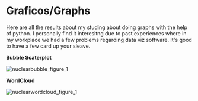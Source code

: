 # Graficos/Graphs

Here are all the results about my studing about doing graphs with the help of python.
I personally find it interesitng due to past experiences where in my workplace we had a few problems regarding data viz software. 
It's good to have a few card up your sleave.

<b>Bubble Scaterplot</b>

![nuclearbubble_figure_1](https://github.com/joaoshell/graficos/assets/53108235/0d33ef89-3bd2-42a7-ae7a-88fe38534634)

<b>WordCloud</b>

![nuclearwordcloud_figure_1](https://github.com/joaoshell/graficos/assets/53108235/7b4f168b-c9da-4cf6-b862-f253364d6e47)
